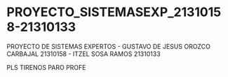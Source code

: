# PROYECTO_SISTEMASEXP_21310158-21310133
PROYECTO DE SISTEMAS EXPERTOS - GUSTAVO DE JESUS OROZCO CARBAJAL 21310158 - ITZEL SOSA RAMOS 21310133

PLS TIRENOS PARO PROFE
